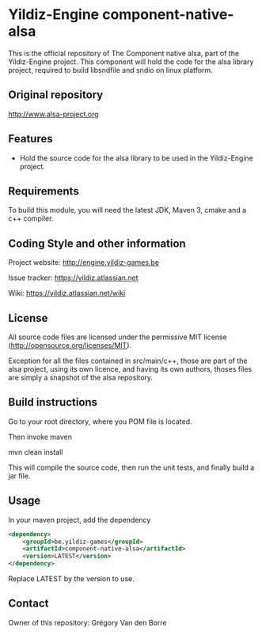# Yildiz-Engine component-native-alsa

This is the official repository of The Component native alsa, part of the Yildiz-Engine project.
This component will hold the code for the alsa library project, required to build libsndfile and sndio on linux platform.

## Original repository
http://www.alsa-project.org

## Features

* Hold the source code for the alsa library to be used in the Yildiz-Engine project.

## Requirements

To build this module, you will need the latest JDK, Maven 3, cmake and a c++ compiler.

## Coding Style and other information

Project website:
http://engine.yildiz-games.be

Issue tracker:
https://yildiz.atlassian.net

Wiki:
https://yildiz.atlassian.net/wiki

## License

All source code files are licensed under the permissive MIT license
(http://opensource.org/licenses/MIT).

Exception for all the files contained in src/main/c++, those are part of the alsa project, using its own licence, and having its own authors, thoses files are simply a snapshot of the alsa repository.

## Build instructions

Go to your root directory, where you POM file is located.

Then invoke maven

mvn clean install

This will compile the source code, then run the unit tests, and finally build a jar file.

## Usage

In your maven project, add the dependency

```xml
<dependency>
    <groupId>be.yildiz-games</groupId>
    <artifactId>component-native-alsa</artifactId>
    <version>LATEST</version>
</dependency>
```
Replace LATEST by the version to use.

## Contact
Owner of this repository: Grégory Van den Borre